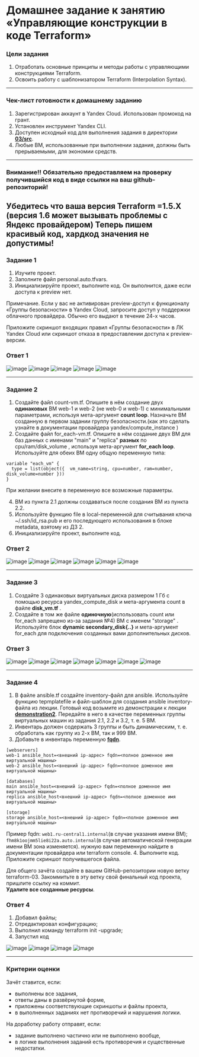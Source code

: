 # Домашнее задание к занятию «Управляющие конструкции в коде Terraform»

### Цели задания

1. Отработать основные принципы и методы работы с управляющими конструкциями Terraform.
2. Освоить работу с шаблонизатором Terraform (Interpolation Syntax).

------

### Чек-лист готовности к домашнему заданию

1. Зарегистрирован аккаунт в Yandex Cloud. Использован промокод на грант.
2. Установлен инструмент Yandex CLI.
3. Доступен исходный код для выполнения задания в директории [**03/src**](https://github.com/netology-code/ter-homeworks/tree/main/03/src).
4. Любые ВМ, использованные при выполнении задания, должны быть прерываемыми, для экономии средств.

------

### Внимание!! Обязательно предоставляем на проверку получившийся код в виде ссылки на ваш github-репозиторий!
Убедитесь что ваша версия **Terraform** =1.5.Х (версия 1.6 может вызывать проблемы с Яндекс провайдером)
Теперь пишем красивый код, хардкод значения не допустимы!
------

### Задание 1

1. Изучите проект.
2. Заполните файл personal.auto.tfvars.
3. Инициализируйте проект, выполните код. Он выполнится, даже если доступа к preview нет.

Примечание. Если у вас не активирован preview-доступ к функционалу «Группы безопасности» в Yandex Cloud, запросите доступ у поддержки облачного провайдера. Обычно его выдают в течение 24-х часов.

Приложите скриншот входящих правил «Группы безопасности» в ЛК Yandex Cloud или скриншот отказа в предоставлении доступа к preview-версии.

### Ответ 1

![image](https://github.com/bezymel/ter-homeworks/assets/129361495/a1c11b30-3724-4e6e-8c1e-24d0b5446cc8)
![image](https://github.com/bezymel/ter-homeworks/assets/129361495/d7b18670-4a38-402e-891f-4feca35146f2)
![image](https://github.com/bezymel/ter-homeworks/assets/129361495/8e6c7cb3-e3dc-45c4-8408-9f89ee82d809)
![image](https://github.com/bezymel/ter-homeworks/assets/129361495/01b54ad0-6559-4910-ade8-77c18d09abe0)
![image](https://github.com/bezymel/ter-homeworks/assets/129361495/c6c4a19e-6829-4417-b5de-b6c6883c786b)

------

### Задание 2

1. Создайте файл count-vm.tf. Опишите в нём создание двух **одинаковых** ВМ  web-1 и web-2 (не web-0 и web-1) с минимальными параметрами, используя мета-аргумент **count loop**. Назначьте ВМ созданную в первом задании группу безопасности.(как это сделать узнайте в документации провайдера yandex/compute_instance )
2. Создайте файл for_each-vm.tf. Опишите в нём создание двух ВМ для баз данных с именами "main" и "replica" **разных** по cpu/ram/disk_volume , используя мета-аргумент **for_each loop**. Используйте для обеих ВМ одну общую переменную типа:
```
variable "each_vm" {
  type = list(object({  vm_name=string, cpu=number, ram=number, disk_volume=number }))
}
```  
При желании внесите в переменную все возможные параметры.

4. ВМ из пункта 2.1 должны создаваться после создания ВМ из пункта 2.2.
5. Используйте функцию file в local-переменной для считывания ключа ~/.ssh/id_rsa.pub и его последующего использования в блоке metadata, взятому из ДЗ 2.
6. Инициализируйте проект, выполните код.

### Ответ 2

![image](https://github.com/bezymel/ter-homeworks/assets/129361495/17010216-918b-4969-80a5-5845e162f1ea)
![image](https://github.com/bezymel/ter-homeworks/assets/129361495/a672f88a-e747-4aad-b394-da7d7ae52680)
![image](https://github.com/bezymel/ter-homeworks/assets/129361495/57bf4402-a369-47f3-8442-cabb12f4b476)
![image](https://github.com/bezymel/ter-homeworks/assets/129361495/33a82533-4b64-450a-aa17-f44227513453)
![image](https://github.com/bezymel/ter-homeworks/assets/129361495/fe84f6bf-f22c-46f3-96ec-b8566dd3b909)
![image](https://github.com/bezymel/ter-homeworks/assets/129361495/c26b8f46-f495-4f78-b762-21e3d47dc628)


------

### Задание 3

1. Создайте 3 одинаковых виртуальных диска размером 1 Гб с помощью ресурса yandex_compute_disk и мета-аргумента count в файле **disk_vm.tf** .
2. Создайте в том же файле **одиночную**(использовать count или for_each запрещено из-за задания №4) ВМ c именем "storage"  . Используйте блок **dynamic secondary_disk{..}** и мета-аргумент for_each для подключения созданных вами дополнительных дисков.

### Ответ 3

![image](https://github.com/bezymel/ter-homeworks/assets/129361495/d0d69a72-a666-4915-ba08-e2360bda5e34)
![image](https://github.com/bezymel/ter-homeworks/assets/129361495/c1c32624-aaed-4286-b617-b23effe478a0)
![image](https://github.com/bezymel/ter-homeworks/assets/129361495/a300f84b-76e3-4852-8734-ff4dadcfce19)
![image](https://github.com/bezymel/ter-homeworks/assets/129361495/bbc6a4eb-0b61-4313-b408-10cb385712a6)
![image](https://github.com/bezymel/ter-homeworks/assets/129361495/a2174621-b31f-41d4-b076-a7fe208cc6f1)
![image](https://github.com/bezymel/ter-homeworks/assets/129361495/768695f4-42d7-4c6f-95df-1c1975fccd80)
![image](https://github.com/bezymel/ter-homeworks/assets/129361495/9fd5ee11-9f1c-456c-8b8a-6e7790272d32)



------

### Задание 4

1. В файле ansible.tf создайте inventory-файл для ansible.
Используйте функцию tepmplatefile и файл-шаблон для создания ansible inventory-файла из лекции.
Готовый код возьмите из демонстрации к лекции [**demonstration2**](https://github.com/netology-code/ter-homeworks/tree/main/03/demo).
Передайте в него в качестве переменных группы виртуальных машин из задания 2.1, 2.2 и 3.2, т. е. 5 ВМ.
2. Инвентарь должен содержать 3 группы и быть динамическим, т. е. обработать как группу из 2-х ВМ, так и 999 ВМ.
3. Добавьте в инвентарь переменную  [**fqdn**](https://cloud.yandex.ru/docs/compute/concepts/network#hostname).
``` 
[webservers]
web-1 ansible_host=<внешний ip-адрес> fqdn=<полное доменное имя виртуальной машины>
web-2 ansible_host=<внешний ip-адрес> fqdn=<полное доменное имя виртуальной машины>

[databases]
main ansible_host=<внешний ip-адрес> fqdn=<полное доменное имя виртуальной машины>
replica ansible_host<внешний ip-адрес> fqdn=<полное доменное имя виртуальной машины>

[storage]
storage ansible_host=<внешний ip-адрес> fqdn=<полное доменное имя виртуальной машины>
```
Пример fqdn: ```web1.ru-central1.internal```(в случае указания имени ВМ); ```fhm8k1oojmm5lie8i22a.auto.internal```(в случае автоматической генерации имени ВМ зона изменяется). нужную вам переменную найдите в документации провайдера или terraform console.
4. Выполните код. Приложите скриншот получившегося файла. 

Для общего зачёта создайте в вашем GitHub-репозитории новую ветку terraform-03. Закоммитьте в эту ветку свой финальный код проекта, пришлите ссылку на коммит.   
**Удалите все созданные ресурсы**.

### Ответ 4

1. Добавил файлы;
2. Отредактировал конфигурацию;
3. Выполнил команду terraform init -upgrade;
4. Запустил код

![image](https://github.com/bezymel/ter-homeworks/assets/129361495/068e8af6-22db-477c-a4ed-6ad4a2c254bc)
![image](https://github.com/bezymel/ter-homeworks/assets/129361495/9d53b65e-0a3d-4133-9378-4d9f19504774)
![image](https://github.com/bezymel/ter-homeworks/assets/129361495/0a093315-2f59-48f1-9d28-73ecfcca9952)
![image](https://github.com/bezymel/ter-homeworks/assets/129361495/fde5dde5-3f98-4da8-a6fa-df1208c267c0)

------

### Критерии оценки

Зачёт ставится, если:

* выполнены все задания,
* ответы даны в развёрнутой форме,
* приложены соответствующие скриншоты и файлы проекта,
* в выполненных заданиях нет противоречий и нарушения логики.

На доработку работу отправят, если:

* задание выполнено частично или не выполнено вообще,
* в логике выполнения заданий есть противоречия и существенные недостатки. 


